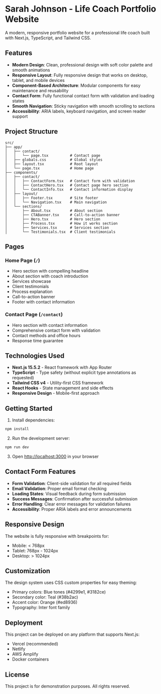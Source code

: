 # Sarah Johnson - Life Coach Portfolio Website

A modern, responsive portfolio website for a professional life coach built with Next.js, TypeScript, and Tailwind CSS.

## Features

- **Modern Design**: Clean, professional design with soft color palette and smooth animations
- **Responsive Layout**: Fully responsive design that works on desktop, tablet, and mobile devices
- **Component-Based Architecture**: Modular components for easy maintenance and reusability
- **Contact Form**: Fully functional contact form with validation and loading states
- **Smooth Navigation**: Sticky navigation with smooth scrolling to sections
- **Accessibility**: ARIA labels, keyboard navigation, and screen reader support

## Project Structure

```
src/
├── app/
│   ├── contact/
│   │   └── page.tsx          # Contact page
│   ├── globals.css           # Global styles
│   ├── layout.tsx            # Root layout
│   └── page.tsx              # Home page
├── components/
│   ├── contact/
│   │   ├── ContactForm.tsx   # Contact form with validation
│   │   ├── ContactHero.tsx   # Contact page hero section
│   │   └── ContactInfo.tsx   # Contact information display
│   ├── layout/
│   │   ├── Footer.tsx        # Site footer
│   │   └── Navigation.tsx    # Main navigation
│   └── sections/
│       ├── About.tsx         # About section
│       ├── CTABanner.tsx     # Call-to-action banner
│       ├── Hero.tsx          # Hero section
│       ├── Process.tsx       # How it works section
│       ├── Services.tsx      # Services section
│       └── Testimonials.tsx  # Client testimonials
```

## Pages

### Home Page (`/`)
- Hero section with compelling headline
- About section with coach introduction
- Services showcase
- Client testimonials
- Process explanation
- Call-to-action banner
- Footer with contact information

### Contact Page (`/contact`)
- Hero section with contact information
- Comprehensive contact form with validation
- Contact methods and office hours
- Response time guarantee

## Technologies Used

- **Next.js 15.5.2** - React framework with App Router
- **TypeScript** - Type safety (without explicit type annotations as requested)
- **Tailwind CSS v4** - Utility-first CSS framework
- **React Hooks** - State management and side effects
- **Responsive Design** - Mobile-first approach

## Getting Started

1. Install dependencies:
```bash
npm install
```

2. Run the development server:
```bash
npm run dev
```

3. Open [http://localhost:3000](http://localhost:3000) in your browser

## Contact Form Features

- **Form Validation**: Client-side validation for all required fields
- **Email Validation**: Proper email format checking
- **Loading States**: Visual feedback during form submission
- **Success Messages**: Confirmation after successful submission
- **Error Handling**: Clear error messages for validation failures
- **Accessibility**: Proper ARIA labels and error announcements

## Responsive Design

The website is fully responsive with breakpoints for:
- Mobile: < 768px
- Tablet: 768px - 1024px
- Desktop: > 1024px

## Customization

The design system uses CSS custom properties for easy theming:
- Primary colors: Blue tones (#4299e1, #3182ce)
- Secondary color: Teal (#38b2ac)
- Accent color: Orange (#ed8936)
- Typography: Inter font family

## Deployment

This project can be deployed on any platform that supports Next.js:
- Vercel (recommended)
- Netlify
- AWS Amplify
- Docker containers

## License

This project is for demonstration purposes. All rights reserved.
